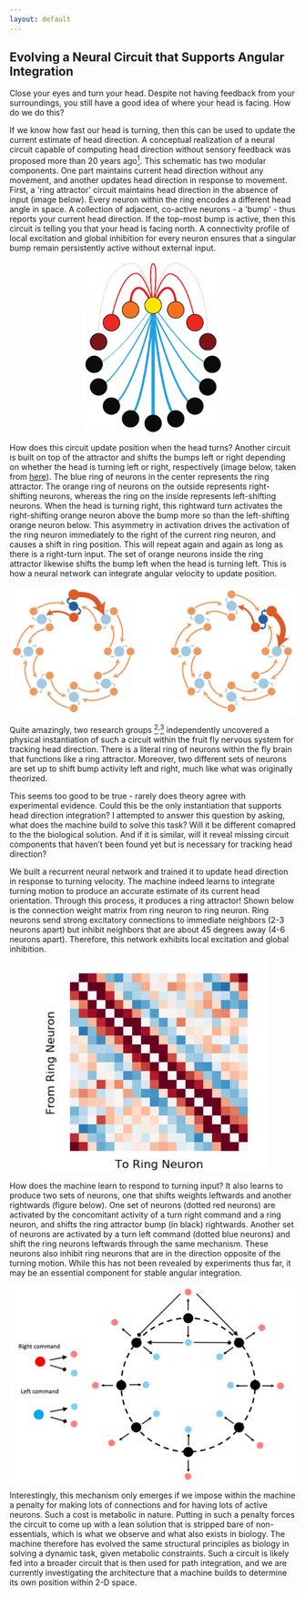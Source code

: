 ```yaml
---
layout: default
---
```


## Evolving a Neural Circuit that Supports Angular Integration

Close your eyes and turn your head. Despite not having feedback from your surroundings, you still have a good idea of where your head is facing. How do we do this?

If we know how fast our head is turning, then this can be used to update the current estimate of head direction. A conceptual realization of a neural circuit capable of computing head direction without sensory feedback was proposed more than 20 years ago[<sup>1</sup>](https://papers.nips.cc/paper/890-a-model-of-the-neural-basis-of-the-rats-sense-of-direction). This schematic has two modular components. One part maintains current head direction without any movement, and another updates head direction in response to movement. First, a 'ring attractor' circuit maintains head direction in the absence of input (image below). Every neuron within the ring encodes a different head angle in space. A collection of adjacent, co-active neurons - a 'bump' - thus reports your current head direction. If the top-most bump is active, then this circuit is telling you that your head is facing north. A connectivity profile of local excitation and global inhibition for every neuron ensures that a singular bump remain persistently active without external input.

<p align="center">
  <img src="/assets/img/bump_attractor.png" alt="Logo" width="250" align="middle"/>
</p>

How does this circuit update position when the head turns? Another circuit is built on top of the attractor and shifts the bumps left or right depending on whether the head is turning left or right, respectively (image below, taken from [here](https://www.nature.com/articles/nature22343)). The blue ring of neurons in the center represents the ring attractor. The orange ring of neurons on the outside represents right-shifting neurons, whereas the ring on the inside represents left-shifting neurons. When the head is turning right, this rightward turn activates the right-shifting orange neuron above the bump more so than the left-shifting orange neuron below. This asymmetry in activation drives the activation of the ring neuron immediately to the right of the current ring neuron, and causes a shift in ring position. This will repeat again and again as long as there is a right-turn input. The set of orange neurons inside the ring attractor likewise shifts the bump left when the head is turning left. This is how a neural network can integrate angular velocity to update position.

<p align="center">
  <img src="/assets/img/head_direction_schematic.png" alt="Logo" width="600" align="middle"/>
</p>

Quite amazingly, two research groups [<sup>2</sup>](https://www.nature.com/articles/nature22343)<sup>,</sup>[<sup>3</sup>](https://elifesciences.org/articles/23496) independently uncovered a physical instantiation of such a circuit within the fruit fly nervous system for tracking head direction. There is a literal ring of neurons within the fly brain that functions like a ring attractor. Moreover, two different sets of neurons are set up to shift bump activity left and right, much like what was originally theorized.

This seems too good to be true - rarely does theory agree with experimental evidence. Could this be the only instantiation that supports head direction integration? I attempted to answer this question by asking, what does the machine build to solve this task? Will it be different comapred to the the biological solution. And if it is similar, will it reveal missing circuit components that haven’t been found yet but is necessary for tracking head direction?

We built a recurrent neural network and trained it to update head direction in response to turning velocity. The machine indeed learns to integrate turning motion to produce an accurate estimate of its current head orientation. Through this process, it produces a ring attractor! Shown below is the connection weight matrix from ring neuron to ring neuron. Ring neurons send strong excitatory connections to immediate neighbors (2-3 neurons apart) but inhibit neighbors that are about 45 degrees away (4-6 neurons apart). Therefore, this network exhibits local excitation and global inhibition.

<p align="center">
  <img src="/assets/img/W_h_aa.png" alt="Logo" width="400" align="middle"/>
</p>

How does the machine learn to respond to turning input? It also learns to produce two sets of neurons, one that shifts weights leftwards and another rightwards (figure below). One set of neurons (dotted red neurons) are activated by the concomitant activity of a turn right command and a ring neuron, and shifts the ring attractor bump (in black) rightwards. Another set of neurons are activated by a turn left command (dotted blue neurons) and shift the ring neurons leftwards through the same mechanism. These neurons also inhibit ring neurons that are in the direction opposite of the turning motion. While this has not been revealed by experiments thus far, it may be an essential component for stable angular integration.

<p align="center">
  <img src="/assets/img/head_direction_machine.png" alt="Logo" width="600" align="middle"/>
</p>

Interestingly, this mechanism only emerges if we impose within the machine a penalty for making lots of connections and for having lots of active neurons. Such a cost is metabolic in nature. Putting in such a penalty forces the circuit to come up with a lean solution that is stripped bare of non-essentials, which is what we observe and what also exists in biology. The machine therefore has evolved the same structural principles as biology in solving a dynamic task, given metabolic constraints. Such a circuit is likely fed into a broader circuit that is then used for path integration, and we are currently investigating the architecture that a machine builds to determine its own position within 2-D space.
